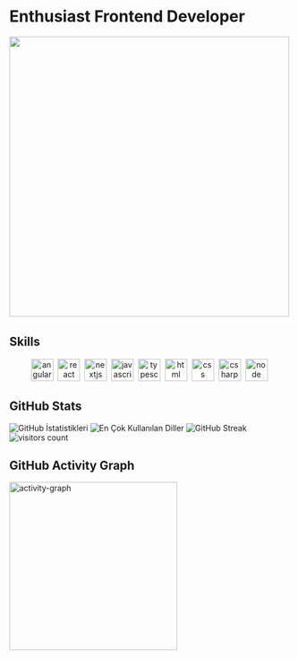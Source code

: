 # Enthusiast Frontend Developer
<img src="https://cdn.dribbble.com/users/1059583/screenshots/4171367/coding-freak.gif"   height="500"/>&nbsp;


### 
## Skills


<p align=center>
<img src="https://cdn.jsdelivr.net/gh/devicons/devicon/icons/angularjs/angularjs-original.svg" alt="angular" width="40" height="40"/>&nbsp;
<img src="https://cdn.jsdelivr.net/gh/devicons/devicon/icons/react/react-original.svg" alt="react" width="40" height="40"/>&nbsp;
<img src="https://cdn.jsdelivr.net/gh/devicons/devicon/icons/nextjs/nextjs-original.svg" alt="nextjs" width="40" height="40"/>&nbsp;
<img src="https://cdn.jsdelivr.net/gh/devicons/devicon/icons/javascript/javascript-original.svg" alt="javascript" width="40" height="40"/>&nbsp;
<img src="https://cdn.jsdelivr.net/gh/devicons/devicon/icons/typescript/typescript-original.svg" alt="typescript" width="40" height="40"/>&nbsp;
<img src="https://cdn.jsdelivr.net/gh/devicons/devicon/icons/html5/html5-original.svg" alt="html" width="40" height="40"/>&nbsp;
<img src="https://cdn.jsdelivr.net/gh/devicons/devicon/icons/css3/css3-original.svg" alt="css" width="40" height="40"/>&nbsp;
<img src="https://cdn.jsdelivr.net/gh/devicons/devicon/icons/csharp/csharp-original.svg" alt="csharp" width="40" height="40"/>&nbsp;
<img src="https://cdn.jsdelivr.net/gh/devicons/devicon/icons/nodejs/nodejs-original.svg" alt="node" width="40" height="40"/>&nbsp;
</p>
<div>


  ## GitHub Stats

<img src="https://github-readme-stats.vercel.app/api?username=umitakbas82&show_icons=true&count_private=true&theme=tokyonight" alt="GitHub İstatistikleri" />

<img src="https://github-readme-stats.vercel.app/api/top-langs/?username=umitakbas82&layout=compact&theme=tokyonight" alt="En Çok Kullanılan Diller" />

<img src="https://github-readme-streak-stats.herokuapp.com/?user=umitakbas82&theme=tokyonight" alt="GitHub Streak" />

<img src="https://profile-counter.glitch.me/umitakbas82/count.svg?" alt="visitors count" />

## GitHub Activity Graph

<img src="https://github-readme-activity-graph.vercel.app/graph?username=umitakbas82&radius=16&theme=github&area=true&order=5" height="300" alt="activity-graph" />


